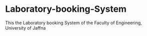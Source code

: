 # Laboratory-booking-System
This the Laboratory booking System of the Faculty of Engineering, University of Jaffna
